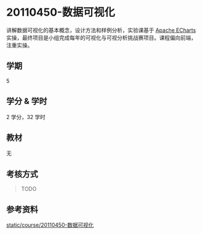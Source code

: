 # 20110450-数据可视化

讲解数据可视化的基本概念，设计方法和样例分析，实验课基于 [Apache ECharts](https://echarts.apache.org/) 实操，最终项目是小组完成每年的可视化与可视分析挑战赛项目。课程偏向前端，注重实操。

## 学期

5

## 学分 & 学时

2 学分，32 学时

## 教材

无

## 考核方式

> TODO

## 参考资料

[static/course/20110450-数据可视化](https://github.com/rurumuri/ysuse-2022/tree/master/static/course/20110450-%E6%95%B0%E6%8D%AE%E5%8F%AF%E8%A7%86%E5%8C%96)